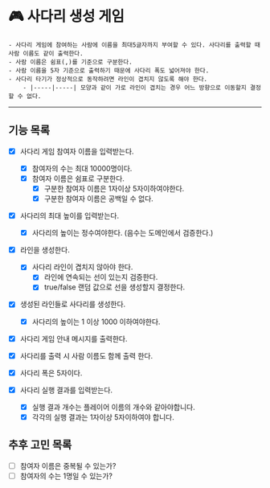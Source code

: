 # 🎮 사다리 생성 게임

```
- 사다리 게임에 참여하는 사람에 이름을 최대5글자까지 부여할 수 있다. 사다리를 출력할 때 사람 이름도 같이 출력한다.
- 사람 이름은 쉼표(,)를 기준으로 구분한다.
- 사람 이름을 5자 기준으로 출력하기 때문에 사다리 폭도 넓어져야 한다.
- 사다리 타기가 정상적으로 동작하려면 라인이 겹치지 않도록 해야 한다.
    - |-----|-----| 모양과 같이 가로 라인이 겹치는 경우 어느 방향으로 이동할지 결정할 수 없다.
```
---
## 기능 목록

- [x] 사다리 게임 참여자 이름을 입력받는다.
  - [x] 참여자의 수는 최대 10000명이다.
  - [x] 참여자 이름은 쉼표로 구분한다.
    - [x] 구분한 참여자 이름은 1자이상 5자이하여야한다.
    - [x] 구분한 참여자 이름은 공백일 수 없다.

- [x] 사다리의 최대 높이를 입력받는다.
  - [x] 사다리의 높이는 정수여야한다. (음수는 도메인에서 검증한다.)

- [x] 라인을 생성한다.
  - [x] 사다리 라인이 겹치지 않아야 한다.
    - [x] 라인에 연속되는 선이 있는지 검증한다.
    - [x] true/false 랜덤 값으로 선을 생성할지 결정한다. 

- [x] 생성된 라인들로 사다리를 생성한다.
  - [x] 사다리의 높이는 1 이상 1000 이하여야한다.

- [x] 사다리 게임 안내 메시지를 출력한다.

- [x] 사다리를 출력 시 사람 이름도 함께 출력 한다.
- [x] 사다리 폭은 5자이다.

- [x] 사다리 실행 결과를 입력받는다.
  - [x] 실행 결과 개수는 플레이어 이름의 개수와 같아야합니다.
  - [x] 각각의 실행 결과는 1자이상 5자이하여야 합니다.

## 추후 고민 목록
- [ ] 참여자 이름은 중복될 수 있는가?
- [ ] 참여자의 수는 1명일 수 있는가?
